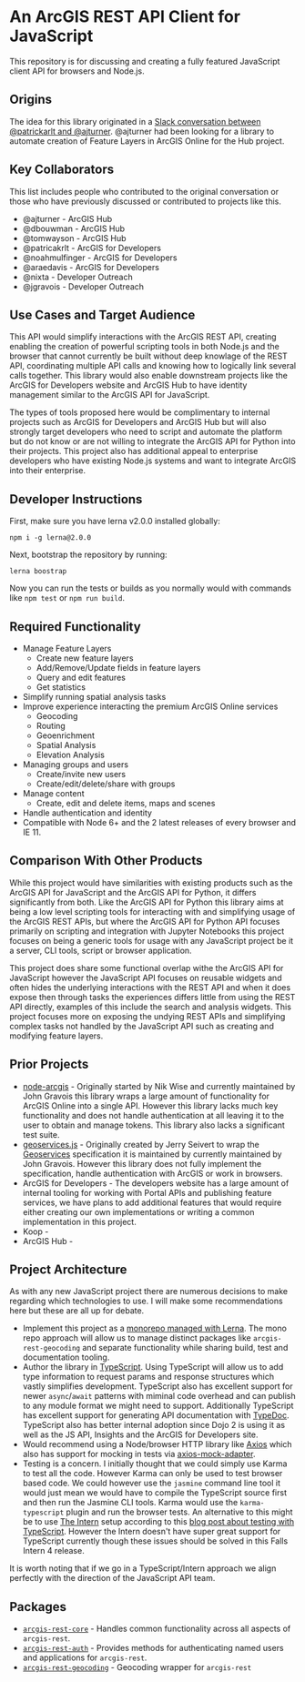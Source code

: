 # An ArcGIS REST API Client for JavaScript

This repository is for discussing and creating a fully featured JavaScript client API for browsers and Node.js.

## Origins

The idea for this library originated in a [Slack conversation between @patrickarlt and @ajturner](https://esri-runtime.slack.com/archives/C0CPMTHGD/p1499287765858737). @ajturner had been looking for a library to automate creation of Feature Layers in ArcGIS Online for the Hub project.

## Key Collaborators

This list includes people who contributed to the original conversation or those who have previously discussed or contributed to projects like this.

* @ajturner - ArcGIS Hub
* @dbouwman - ArcGIS Hub
* @tomwayson - ArcGIS Hub
* @patricakrlt - ArcGIS for Developers
* @noahmulfinger - ArcGIS for Developers
* @araedavis - ArcGIS for Developers
* @nixta - Developer Outreach
* @jgravois - Developer Outreach

## Use Cases and Target Audience

This API would simplify interactions with the ArcGIS REST API, creating enabling the creation of powerful scripting tools in both Node.js and the browser that cannot currently be built without deep knowlage of the REST API, coordinating multiple API calls and knowing how to logically link several calls together. This library would also enable downstream projects like the ArcGIS for Developers website and ArcGIS Hub to have identity management similar to the ArcGIS API for JavaScript.

The types of tools proposed here would be complimentary to internal projects such as ArcGIS for Developers and ArcGIS Hub but will also strongly target developers who need to script and automate the platform but do not know or are not willing to integrate the ArcGIS API for Python into their projects. This project also has additional appeal to enterprise developers who have existing Node.js systems and want to integrate ArcGIS into their enterprise.

## Developer Instructions

First, make sure you have lerna v2.0.0 installed globally:

```
npm i -g lerna@2.0.0
```

Next, bootstrap the repository by running:

```
lerna boostrap
```

Now you can run the tests or builds as you normally would with commands like `npm test` or `npm run build`.

## Required Functionality

* Manage Feature Layers
   * Create new feature layers
   * Add/Remove/Update fields in feature layers
   * Query and edit features
   * Get statistics
* Simplify running spatial analysis tasks
* Improve experience interacting the premium ArcGIS Online services
   * Geocoding
   * Routing
   * Geoenrichment
   * Spatial Analysis
   * Elevation Analysis
* Managing groups and users
   * Create/invite new users
   * Create/edit/delete/share with groups
* Manage content
   * Create, edit and delete items, maps and scenes
* Handle authentication and identity
* Compatible with Node 6+ and the 2 latest releases of every browser and IE 11.

## Comparison With Other Products

While this project would have similarities with existing products such as the ArcGIS API for JavaScript and the ArcGIS API for Python, it differs significantly from both. Like the ArcGIS API for Python this library aims at being a low level scripting tools for interacting with and simplifying usage of the ArcGIS REST APIs, but where the ArcGIS API for Python API focuses primarily on scripting and integration with Jupyter Notebooks this project focuses on being a generic tools for usage with any JavaScript project be it a server, CLI tools, script or browser application.

This project does share some functional overlap withe the ArcGIS API for JavaScript however the JavaScript API focuses on reusable widgets and often hides the underlying interactions with the REST API and when it does expose then through tasks the experiences differs little from using the REST API directly, examples of this include the search and analysis widgets. This project focuses more on exposing the undying REST APIs and simplifying complex tasks not handled by the JavaScript API such as creating and modifying feature layers.

## Prior Projects

* [node-arcgis](https://github.com/Esri/node-arcgis) - Originally started by Nik Wise and currently maintained by John Gravois this library wraps a large amount of functionality for ArcGIS Online into a single API. However this library lacks much key functionality and does not handle authentication at all leaving it to the user to obtain and manage tokens. This library also lacks a significant test suite.
* [geoservices.js](https://github.com/Esri/geoservices-js) - Originally created by Jerry Seivert to wrap the [Geoservices](https://geoservices.github.io/) specification it is maintained by currently maintained by John Gravois. However this library does not fully implement the specification, handle authentication with ArcGIS or work in browsers.
* ArcGIS for Developers - The developers website has a large amount of internal tooling for working with Portal APIs and publishing feature services, we have plans to add additional features that would require either creating our own implementations or writing a common implementation in this project.
* Koop -
* ArcGIS Hub -

## Project Architecture

As with any new JavaScript project there are numerous decisions to make regarding which technologies to use. I will make some recommendations here but these are all up for debate.

* Implement this project as a [monorepo managed with Lerna](https://lernajs.io/). The mono repo approach will allow us to manage distinct packages like `arcgis-rest-geocoding` and separate functionality while sharing build, test and documentation tooling.
* Author the library in [TypeScript](https://www.typescriptlang.org/). Using TypeScript will allow us to add type information to request params and response structures which vastly simplifies development. TypeScript also has excellent support for newer `async`/`await` patterns with miminal code overhead and can publish to any module format we might need to support. Additionally TypeScript has excellent support for generating API documentation with [TypeDoc](http://typedoc.org/). TypeScript also has better internal adoption since Dojo 2 is using it as well as the JS API, Insights and the ArcGIS for Developers site.
* Would recommend using a Node/browser HTTP library like [Axios](https://github.com/mzabriskie/axios) which also has support for mocking in tests via [axios-mock-adapter](https://github.com/ctimmerm/axios-mock-adapter).
* Testing is a concern. I initially thought that we could simply use Karma to test all the code. However Karma can only be used to test browser based code. We could however use the `jasmine` command line tool it would just mean we would have to compile the TypeScript source first and then run the Jasmine CLI tools. Karma would use the `karma-typescript` plugin and run the browser tests. An alternative to this might be to use [The Intern](https://theintern.github.io/) setup according to this [blog post about testing with TypeScript](https://www.sitepen.com/blog/2015/03/24/testing-typescript-with-intern/). However the Intern doesn't have super great support for TypeScript currently though these issues should be solved in this Falls Intern 4 release.

It is worth noting that if we go in a TypeScript/Intern approach we align perfectly with the direction of the JavaScript API team.

## Packages

* [`arcgis-rest-core`](./packages/arcgis-core/) - Handles common functionality across all aspects of `arcgis-rest`.
* [`arcgis-rest-auth`](./packages/arcgis-core) - Provides methods for authenticating named users and applications for `arcgis-rest`.
* [`arcgis-rest-geocoding`](./packages/arcgis-geocoding) - Geocoding wrapper for `arcgis-rest`
